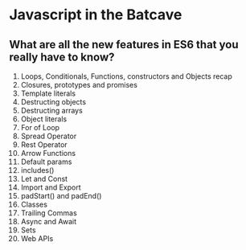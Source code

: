 # Javascript in the Batcave

## What are all the new features in ES6 that you really have to know?
1. Loops, Conditionals, Functions, constructors and Objects recap
2. Closures, prototypes and promises
3. Template literals
4. Destructing objects
5. Destructing arrays
6. Object literals
7. For of Loop
8. Spread Operator
9. Rest Operator
10. Arrow Functions 
11. Default params
12. includes()
13. Let and Const
14. Import and Export
15. padStart() and padEnd()
16. Classes
17. Trailing Commas
18. Async and Await
19. Sets
20. Web APIs
